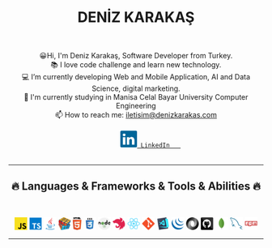 
<h1 align="center">DENİZ KARAKAŞ</h1>
<br>
  <p align="center">
    😀Hi, I'm Deniz Karakaş, Software Developer from Turkey.
    <br>
    📚 I love code challenge and learn new technology.
    <br>
    💻 I’m currently developing Web and Mobile Application, AI and Data Science, digital marketing.
    <br>
    🏫 I'm currently studying in Manisa Celal Bayar University Computer Engineering
    <br>
    📫 How to reach me: <a href="mailto: iletisim@denizkarakas.com">iletisim@denizkarakas.com</a>
    <br> 
     <code>
        <a href="https://www.linkedin.com/in/deniz-karakas-developer/" title="LinkedIn Profile"><img width="33" src="https://raw.githubusercontent.com/denizkarakass/denizkarakass/main/images/linkedin.svg"> LinkedIn   </a>
  </code>
      <br>
  </p>
   <hr>
  <h2 align="center">🔥 Languages & Frameworks & Tools & Abilities 🔥</h2>
  <br>
  <p align="center">
    <code><img title="Javascript" height="25" src="https://raw.githubusercontent.com/denizkarakass/denizkarakass/main/images/javascript.svg"></code>
    <code><img title="Typescript" height="25" src="https://raw.githubusercontent.com/denizkarakass/denizkarakass/main/images/typescript.svg"></code>
    <code><img title="Java" height="25" src="https://raw.githubusercontent.com/denizkarakass/denizkarakass/main/images/java-original.svg"></code>
    <code><img title="Problem Solving" height="25" src="https://raw.githubusercontent.com/denizkarakass/denizkarakass/main/images/problemSolving.png"></code>
    <code><img title="HTML5" height="25" src="https://raw.githubusercontent.com/denizkarakass/denizkarakass/main/images/html5.svg"></code>
    <code><img title="CSS" height="25" src="https://raw.githubusercontent.com/denizkarakass/denizkarakass/main/images/css.svg"></code>
    <code><img title="Nodejs" height="25" src="https://raw.githubusercontent.com/denizkarakass/denizkarakass/main/images/node.svg"></code>
    <code><img title="Nestjs" height="25" src="https://raw.githubusercontent.com/denizkarakass/denizkarakass/main/images/nest.svg"></code>
    <code><img title="React" height="25" src="https://raw.githubusercontent.com/denizkarakass/denizkarakass/main/images/react-original.svg"></code>
    <code><img title="Git" height="25" src="https://raw.githubusercontent.com/denizkarakass/denizkarakass/main/images/git-original.svg"></code>
    <code><img title="Visual Studio Code" height="25" src="https://raw.githubusercontent.com/denizkarakass/denizkarakass/main/images/vscode.png"></code>
    <code><img title="JQuery" height="25" src="https://raw.githubusercontent.com/denizkarakass/denizkarakass/main/images/jquery-original.svg"></code>
    <code><img title="JSON" height="25" src="https://raw.githubusercontent.com/denizkarakass/denizkarakass/main/images/json.svg"></code>
    <code><img title="GitHub" height="25" src="https://raw.githubusercontent.com/denizkarakass/denizkarakass/main/images/github.svg"></code>
    <code><img title="MongoDB" height="25" src="https://raw.githubusercontent.com/denizkarakass/denizkarakass/main/images/mongoDB.svg"></code>
    <code><img title="MySQL" height="25" src="https://raw.githubusercontent.com/denizkarakass/denizkarakass/main/images/mysql.svg"></code>
    <code><img title="npm" height="25" src="https://raw.githubusercontent.com/denizkarakass/denizkarakass/main/images/npm.svg"></code>
  </p>
  <hr> 


  
 
  
